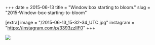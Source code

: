+++
date = 2015-06-13
title = "Window box starting to bloom."
slug = "2015-Window-box-starting-to-bloom"

[extra]
image = "/2015-06-13_15-32-34_UTC.jpg"
instagram = "https://instagram.com/p/3393zzIIF0"
+++

<img src="/2015-06-13_15-32-34_UTC.jpg" />
